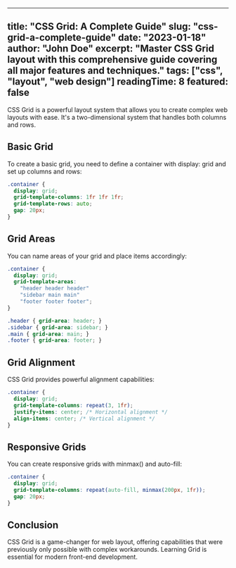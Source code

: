 
---
title: "CSS Grid: A Complete Guide"
slug: "css-grid-a-complete-guide"
date: "2023-01-18"
author: "John Doe"
excerpt: "Master CSS Grid layout with this comprehensive guide covering all major features and techniques."
tags: ["css", "layout", "web design"]
readingTime: 8
featured: false
---

CSS Grid is a powerful layout system that allows you to create complex web layouts with ease. It's a two-dimensional system that handles both columns and rows.

## Basic Grid

To create a basic grid, you need to define a container with display: grid and set up columns and rows:

```css
.container {
  display: grid;
  grid-template-columns: 1fr 1fr 1fr;
  grid-template-rows: auto;
  gap: 20px;
}
```

## Grid Areas

You can name areas of your grid and place items accordingly:

```css
.container {
  display: grid;
  grid-template-areas:
    "header header header"
    "sidebar main main"
    "footer footer footer";
}

.header { grid-area: header; }
.sidebar { grid-area: sidebar; }
.main { grid-area: main; }
.footer { grid-area: footer; }
```

## Grid Alignment

CSS Grid provides powerful alignment capabilities:

```css
.container {
  display: grid;
  grid-template-columns: repeat(3, 1fr);
  justify-items: center; /* Horizontal alignment */
  align-items: center; /* Vertical alignment */
}
```

## Responsive Grids

You can create responsive grids with minmax() and auto-fill:

```css
.container {
  display: grid;
  grid-template-columns: repeat(auto-fill, minmax(200px, 1fr));
  gap: 20px;
}
```

## Conclusion

CSS Grid is a game-changer for web layout, offering capabilities that were previously only possible with complex workarounds. Learning Grid is essential for modern front-end development.
